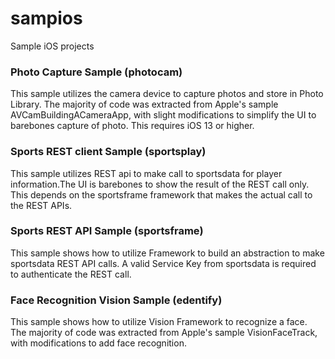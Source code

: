 # sampios
Sample iOS projects

### Photo Capture Sample (photocam)
This sample utilizes the camera device to capture photos and store in Photo Library.  The majority of code was extracted from Apple's sample AVCamBuildingACameraApp, with slight modifications to simplify the UI to barebones capture of photo.  This requires iOS 13 or higher.

### Sports REST client Sample (sportsplay)
This sample utilizes REST api to make call to sportsdata for player information.The UI is barebones to show the result of the REST call only.  This depends on the sportsframe framework that makes the actual call to the REST APIs.

### Sports REST API Sample (sportsframe)
This sample shows how to utilize Framework to build an abstraction to make sportsdata REST API calls.  A valid Service Key from sportsdata is required to authenticate the REST call.

### Face Recognition Vision Sample (edentify)
This sample shows how to utilize Vision Framework to recognize a face.  The majority of code was extracted from Apple's sample VisionFaceTrack, with modifications to add face recognition.
